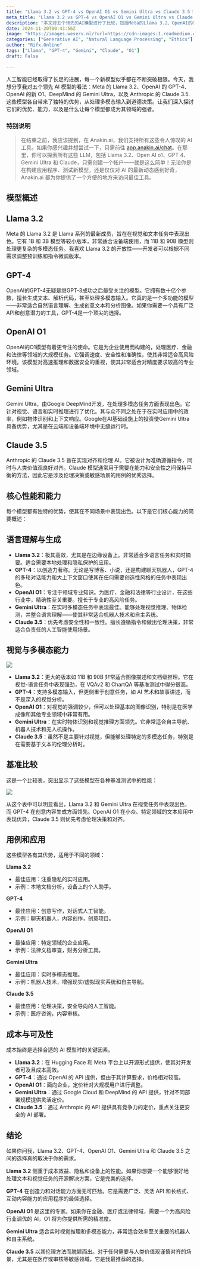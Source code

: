 ```yaml
---
title: "Llama 3.2 vs GPT-4 vs OpenAI O1 vs Gemini Ultra vs Claude 3.5：哪种人工智能模型适合您？"
meta_title: "Llama 3.2 vs GPT-4 vs OpenAI O1 vs Gemini Ultra vs Claude 3.5：哪种人工智能模型适合您？"
description: "本文对五个领先的AI模型进行了比较，包括Meta的Llama 3.2、OpenAI的GPT-4、O1、DeepMind的Gemini Ultra和Anthropic的Claude 3.5。每个模型在不同领域表现出色，Llama 3.2适合隐私和实时应用，GPT-4在创意生成方面无可匹敌，O1专注于高风险行业，Gemini Ultra在实时多模态任务中表现优异，而Claude 3.5则强调伦理决策和安全性。选择合适的模型取决于具体需求和应用场景。"
date: 2024-11-20T00:43:56Z
image: "https://images.weserv.nl/?url=https://cdn-images-1.readmedium.com/v2/resize:fit:800/1*1sba7YeMOYwOZ83io4jt4g.png"
categories: ["Generative AI", "Natural Language Processing", "Ethics"]
author: "Rifx.Online"
tags: ["Llama", "GPT-4", "Gemini", "Claude", "O1"]
draft: False

---
```






人工智能已经取得了长足的进展，每一个新模型似乎都在不断突破极限。今天，我想分享我对五个领先 AI 模型的看法：Meta 的 Llama 3\.2、OpenAI 的 GPT\-4、OpenAI 的新 O1、DeepMind 的 Gemini Ultra，以及 Anthropic 的 Claude 3\.5\. 这些模型各自带来了独特的优势，从处理多模态输入到道德决策。让我们深入探讨它们的优势、能力，以及是什么让每个模型都成为其领域的强者。

### 特别说明


> 在结束之前，我应该提到，在 Anakin.ai，我们支持所有这些令人惊叹的 AI 工具。如果你感兴趣并想尝试一下，只需前往 [app.anakin.ai/chat](https://app.anakin.ai/chat)。在那里，你可以探索所有这些 LLM，包括 Llama 3\.2、Open AI o1、GPT 4、Gemini Ultra 和 Claude，只需创建一个帐户——就是这么简单！无论你是在构建应用程序、测试新模型，还是仅仅对 AI 的最新动态感到好奇，Anakin.ai 都为你提供了一个方便的地方来访问最佳工具。

## 模型概述

## Llama 3\.2

Meta 的 Llama 3\.2 是 Llama 系列的最新成员，旨在在视觉和文本任务中表现出色。它有 1B 和 3B 模型等较小版本，非常适合设备端使用，而 11B 和 90B 模型则处理更复杂的多模态任务。我喜欢 Llama 3\.2 的开放性——开发者可以根据不同需求调整预训练和指令微调版本。

## GPT\-4

OpenAI的GPT\-4无疑是继GPT\-3成功之后最受关注的模型。它拥有数十亿个参数，擅长生成文本、解析代码，甚至处理多模态输入。它真的是一个多功能的模型——非常适合自然语言理解、生成创意文本和分析图像。如果你需要一个具有广泛API和创意潜力的工具，GPT\-4是一个顶尖的选择。

## OpenAI O1

OpenAI的O1模型有着更专注的使命。它是为企业使用而构建的，处理医疗、金融和法律等领域的大规模任务。它强调速度、安全性和准确性，使其非常适合高风险环境。该模型对高速推理和数据安全的重视，使其非常适合对精度要求较高的专业领域。

## Gemini Ultra

Gemini Ultra，由Google DeepMind开发，在处理多模态任务方面表现出色。它针对视觉、语言和实时推理进行了优化。其与众不同之处在于在实时应用中的效率，例如物体识别和上下文响应。Google在AI基础设施上的投资使Gemini Ultra具备优势，尤其是在云端和设备端环境中无缝运行时。

## Claude 3\.5

Anthropic 的 Claude 3\.5 旨在实现对齐和伦理 AI。它被设计为准确遵循指令，同时与人类价值观良好对齐。Claude 模型通常用于需要在能力和安全性之间保持平衡的方法，因此它是涉及伦理决策或敏感场景的用例的优秀选择。

## 核心性能和能力

每个模型都有独特的优势，使其在不同场景中表现出色。以下是它们核心能力的简要概述：

## 语言理解与生成

* **Llama 3\.2**：极其高效，尤其是在边缘设备上。非常适合多语言任务和实时摘要。适合需要本地处理和隐私保护的应用。
* **GPT\-4**：以创造力著称。无论是写博客、小说，还是构建聊天机器人，GPT\-4 的多轮对话能力和大上下文窗口使其在任何需要创造性风格的任务中表现出色。
* **OpenAI O1**：专注于领域专业知识。为医疗、金融和法律等行业设计，在这些行业中，精确性至关重要。擅长于专业的高风险任务。
* **Gemini Ultra**：在实时多模态任务中表现最佳。能够处理视觉推理、物体检测，并整合语言理解——使其非常适合机器人技术和自主系统。
* **Claude 3\.5**：优先考虑安全性和一致性。擅长遵循指令和做出伦理决策，非常适合负责任的人工智能使用场景。

## 视觉与多模态能力

![](https://images.weserv.nl/?url=https://cdn-images-1.readmedium.com/v2/resize:fit:800/1*564VOy6UPNxCmgAm_nJHcA.jpeg)

* **Llama 3\.2**：更大的版本如 11B 和 90B 非常适合图像描述和文档级推理。它在视觉-语言任务中表现强劲，在 VQAv2 和 ChartQA 等基准测试中得分很高。
* **GPT\-4**：支持多模态输入，但更侧重于创意任务，如 AI 艺术和故事讲述，而不是深入的视觉分析。
* **OpenAI O1**：对视觉的强调较少，但可以处理基本的图像识别，特别是在医学成像和其他专业领域中非常有用。
* **Gemini Ultra**：在实时物体识别和视觉推理方面领先。它非常适合自主导航、机器人技术和无人机操作。
* **Claude 3\.5**：虽然不是主要针对视觉，但能够处理特定的多模态任务，特别是在需要基于文本的伦理分析时。

## 基准比较

这是一个比较表，突出显示了这些模型在各种基准测试中的性能：

![](https://images.weserv.nl/?url=https://cdn-images-1.readmedium.com/v2/resize:fit:800/1*tkzp6NCWY8XDstPizOFPIA.png)

从这个表中可以明显看出，Llama 3\.2 和 Gemini Ultra 在视觉任务中表现出色，而 GPT\-4 在创意内容生成方面领先。OpenAI O1 在小众、特定领域的文本应用中表现优异，Claude 3\.5 则优先考虑伦理决策和对齐。

## 用例和应用

这些模型各有其优势，适用于不同的领域：

**Llama 3\.2**

* 最佳应用：注重隐私的实时应用。
* 示例：本地文档分析，设备上的个人助手。

**GPT\-4**

* 最佳应用：创意写作，对话式人工智能。
* 示例：聊天机器人，内容创作，创意项目。

**OpenAI O1**

* 最佳应用：特定领域的企业应用。
* 示例：法律文档审查，财务分析工具。

**Gemini Ultra**

* 最佳应用：实时多模态推理。
* 示例：机器人技术，增强现实/虚拟现实系统和自主导航。

**Claude 3\.5**

* 最佳应用：伦理决策，安全导向的人工智能。
* 示例：医疗咨询，内容审核。

## 成本与可及性

成本始终是选择合适的 AI 模型时的关键因素。

* **Llama 3\.2**：在 Hugging Face 和 Meta 平台上以开源形式提供，使其对开发者可及且成本高效。
* **GPT\-4**：通过 OpenAI 的 API 提供，但由于其计算要求，价格相对较高。
* **OpenAI O1**：面向企业，定价针对大规模用户进行调整。
* **Gemini Ultra**：通过 Google Cloud 和 DeepMind 的 API 提供，针对不同部署规模提供灵活定价。
* **Claude 3\.5**：通过 Anthropic 的 API 提供具有竞争力的定价，重点关注更安全的 AI 部署。

## 结论

如果你问我，Llama 3\.2、GPT\-4、OpenAI O1、Gemini Ultra 和 Claude 3\.5 之间的选择真的取决于你的需求。

**Llama 3\.2** 侧重于成本效益、隐私和设备上的性能。如果你想要一个能够很好地处理文本和视觉任务的开源解决方案，它是完美的选择。

**GPT\-4** 在创造力和对话能力方面无可匹敌。它是需要广泛、灵活 API 和长格式、互动内容能力的应用程序的最佳选择。

**OpenAI O1** 是这里的专家。如果你在金融、医疗或法律领域，需要一个为高风险行业调优的 AI，O1 将为你提供所需的精准度。

**Gemini Ultra** 适合实时视觉推理和多模态能力，非常适合效率至关重要的机器人和自主系统。

**Claude 3\.5** 以其伦理方法而脱颖而出。对于任何需要与人类价值观谨慎对齐的场景，尤其是在医疗或审核等敏感领域，它是我最推荐的选择。

